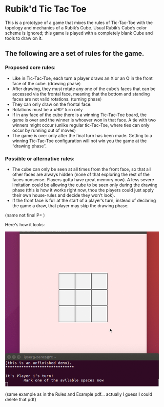 # Rubik'd Tic Tac Toe
This is a prototype of a game that mixes the rules of Tic-Tac-Toe with the topology and mechanics of a Rubik’s Cube.
Usual Rubik’s Cube’s color scheme is ignored; this game is played with a completely blank Cube and tools to draw on it.

## The following are a set of rules for the game.
### Proposed core rules:
- Like in Tic-Tac-Toe, each turn a player draws an X or an O in the front face of the cube. (drawing phase)
- After drawing, they must rotate any one of the cube’s faces that can be accessed via the frontal face, meaning that the bottom and standing faces are not valid rotations. (turning phase)
- They can only draw on the frontal face.
- Rotations must be a ±90° turn only
- If in any face of the cube there is a winning Tic-Tac-Toe board, the game is over and the winner is whoever won in that face. A tie with two winners might occur (unlike regular tic-Tac-Toe, where ties can only occur by running out of moves)
- The game is over only after the final turn has been made. Getting to a winning Tic-Tac-Toe configuration will not win you the game at the “drawing phase”.

### Possible or alternative rules:
- The cube can only be seen at all times from the front face, so that all other faces are always hidden (none of that exploring the rest of the faces nonsense. Players gotta have great memory now). A less severe limitation could be allowing the cube to be seen only during the drawing phase (this is how it works right now, thou the players could just apply their own house-rules and decide they won't look).
- If the front face is full at the start of a player’s turn, instead of declaring the game a draw, that player may skip the drawing phase.

(name not final P= )

Here's how it looks: 

![A gif of a game goes here... why you looking at the alt-text for?](demo_gif.gif)

(same example as in the Rules and Example pdf... actually I guess I could delete that pdf)
